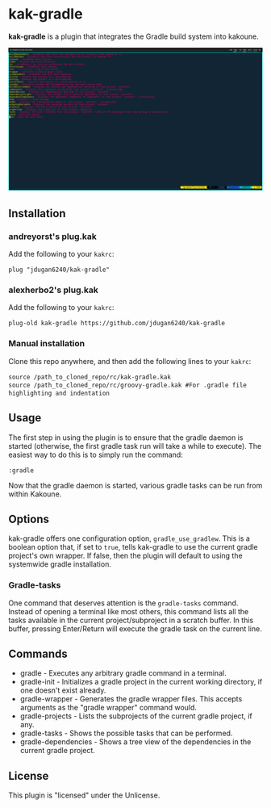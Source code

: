# kak-gradle 

**kak-gradle** is a plugin that integrates the Gradle build system into kakoune.

![](screenshot.png)

## Installation

### andreyorst's plug.kak

Add the following to your `kakrc`:

```
plug "jdugan6240/kak-gradle"
```

### alexherbo2's plug.kak

Add the following to your `kakrc`:

```
plug-old kak-gradle https://github.com/jdugan6240/kak-gradle
```

### Manual installation

Clone this repo anywhere, and then add the following lines to your `kakrc`:

```
source /path_to_cloned_repo/rc/kak-gradle.kak
source /path_to_cloned_repo/rc/groovy-gradle.kak #For .gradle file highlighting and indentation
```

## Usage

The first step in using the plugin is to ensure that the gradle daemon is started
(otherwise, the first gradle task run will take a while to execute). The easiest way to
do this is to simply run the command:

```
:gradle
```

Now that the gradle daemon is started, various gradle tasks can be run from within Kakoune.

## Options

kak-gradle offers one configuration option, `gradle_use_gradlew`. This is a boolean option that,
if set to `true`, tells kak-gradle to use the current gradle project's own wrapper. If false, then
the plugin will default to using the systemwide gradle installation.

### Gradle-tasks

One command that deserves attention is the `gradle-tasks` command. Instead of opening a terminal
like most others, this command lists all the tasks available in the current project/subproject
in a scratch buffer. In this buffer, pressing Enter/Return will execute the gradle task on
the current line.

## Commands

- gradle - Executes any arbitrary gradle command in a terminal.
- gradle-init - Initializes a gradle project in the current working directory, if one doesn't exist already.
- gradle-wrapper - Generates the gradle wrapper files. This accepts arguments as the "gradle wrapper" command would.
- gradle-projects - Lists the subprojects of the current gradle project, if any.
- gradle-tasks - Shows the possible tasks that can be performed.
- gradle-dependencies - Shows a tree view of the dependencies in the current gradle project. 


## License

This plugin is "licensed" under the Unlicense.

